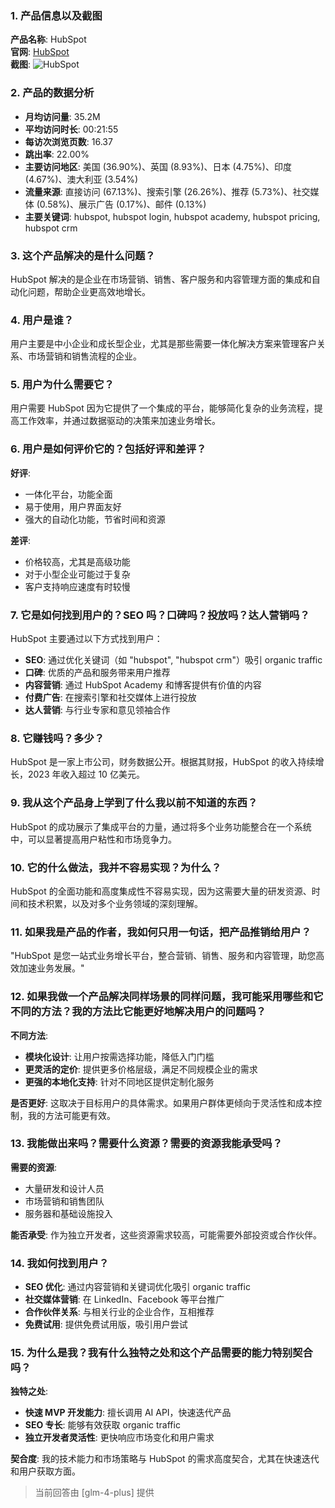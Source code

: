 ### 1. 产品信息以及截图

**产品名称**: HubSpot  
**官网**: [HubSpot](https://hubspot.com)  
**截图**: ![HubSpot](https://cdn-images.toolify.ai/170350408974843671.jpg)

### 2. 产品的数据分析

- **月均访问量**: 35.2M
- **平均访问时长**: 00:21:55
- **每访次浏览页数**: 16.37
- **跳出率**: 22.00%
- **主要访问地区**: 美国 (36.90%)、英国 (8.93%)、日本 (4.75%)、印度 (4.67%)、澳大利亚 (3.54%)
- **流量来源**: 直接访问 (67.13%)、搜索引擎 (26.26%)、推荐 (5.73%)、社交媒体 (0.58%)、展示广告 (0.17%)、邮件 (0.13%)
- **主要关键词**: hubspot, hubspot login, hubspot academy, hubspot pricing, hubspot crm

### 3. 这个产品解决的是什么问题？

HubSpot 解决的是企业在市场营销、销售、客户服务和内容管理方面的集成和自动化问题，帮助企业更高效地增长。

### 4. 用户是谁？

用户主要是中小企业和成长型企业，尤其是那些需要一体化解决方案来管理客户关系、市场营销和销售流程的企业。

### 5. 用户为什么需要它？

用户需要 HubSpot 因为它提供了一个集成的平台，能够简化复杂的业务流程，提高工作效率，并通过数据驱动的决策来加速业务增长。

### 6. 用户是如何评价它的？包括好评和差评？

**好评**:
- 一体化平台，功能全面
- 易于使用，用户界面友好
- 强大的自动化功能，节省时间和资源

**差评**:
- 价格较高，尤其是高级功能
- 对于小型企业可能过于复杂
- 客户支持响应速度有时较慢

### 7. 它是如何找到用户的？SEO 吗？口碑吗？投放吗？达人营销吗？

HubSpot 主要通过以下方式找到用户：
- **SEO**: 通过优化关键词（如 "hubspot", "hubspot crm"）吸引 organic traffic
- **口碑**: 优质的产品和服务带来用户推荐
- **内容营销**: 通过 HubSpot Academy 和博客提供有价值的内容
- **付费广告**: 在搜索引擎和社交媒体上进行投放
- **达人营销**: 与行业专家和意见领袖合作

### 8. 它赚钱吗？多少？

HubSpot 是一家上市公司，财务数据公开。根据其财报，HubSpot 的收入持续增长，2023 年收入超过 10 亿美元。

### 9. 我从这个产品身上学到了什么我以前不知道的东西？

HubSpot 的成功展示了集成平台的力量，通过将多个业务功能整合在一个系统中，可以显著提高用户粘性和市场竞争力。

### 10. 它的什么做法，我并不容易实现？为什么？

HubSpot 的全面功能和高度集成性不容易实现，因为这需要大量的研发资源、时间和技术积累，以及对多个业务领域的深刻理解。

### 11. 如果我是产品的作者，我如何只用一句话，把产品推销给用户？

"HubSpot 是您一站式业务增长平台，整合营销、销售、服务和内容管理，助您高效加速业务发展。"

### 12. 如果我做一个产品解决同样场景的同样问题，我可能采用哪些和它不同的方法？我的方法比它能更好地解决用户的问题吗？

**不同方法**:
- **模块化设计**: 让用户按需选择功能，降低入门门槛
- **更灵活的定价**: 提供更多价格层级，满足不同规模企业的需求
- **更强的本地化支持**: 针对不同地区提供定制化服务

**是否更好**:
这取决于目标用户的具体需求。如果用户群体更倾向于灵活性和成本控制，我的方法可能更有效。

### 13. 我能做出来吗？需要什么资源？需要的资源我能承受吗？

**需要的资源**:
- 大量研发和设计人员
- 市场营销和销售团队
- 服务器和基础设施投入

**能否承受**:
作为独立开发者，这些资源需求较高，可能需要外部投资或合作伙伴。

### 14. 我如何找到用户？

- **SEO 优化**: 通过内容营销和关键词优化吸引 organic traffic
- **社交媒体营销**: 在 LinkedIn、Facebook 等平台推广
- **合作伙伴关系**: 与相关行业的企业合作，互相推荐
- **免费试用**: 提供免费试用版，吸引用户尝试

### 15. 为什么是我？我有什么独特之处和这个产品需要的能力特别契合吗？

**独特之处**:
- **快速 MVP 开发能力**: 擅长调用 AI API，快速迭代产品
- **SEO 专长**: 能够有效获取 organic traffic
- **独立开发者灵活性**: 更快响应市场变化和用户需求

**契合度**:
我的技术能力和市场策略与 HubSpot 的需求高度契合，尤其在快速迭代和用户获取方面。

> 当前回答由 [glm-4-plus] 提供